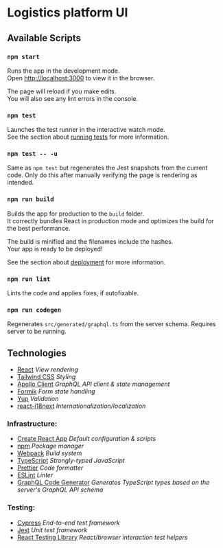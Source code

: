 # Logistics platform UI

## Available Scripts

### `npm start`

Runs the app in the development mode.<br /> Open
[http://localhost:3000](http://localhost:3000) to view it in the browser.

The page will reload if you make edits.<br /> You will also see any lint errors
in the console.

### `npm test`

Launches the test runner in the interactive watch mode.<br /> See the section
about
[running tests](https://facebook.github.io/create-react-app/docs/running-tests)
for more information.

### `npm test -- -u`

Same as `npm test` but regenerates the Jest snapshots from the current code.
Only do this after manually verifying the page is rendering as intended.

### `npm run build`

Builds the app for production to the `build` folder.<br /> It correctly bundles
React in production mode and optimizes the build for the best performance.

The build is minified and the filenames include the hashes.<br /> Your app is
ready to be deployed!

See the section about
[deployment](https://facebook.github.io/create-react-app/docs/deployment) for
more information.

### `npm run lint`

Lints the code and applies fixes, if autofixable.

### `npm run codegen`

Regenerates `src/generated/graphql.ts` from the server schema. Requires server
to be running.

## Technologies

- [React](https://reactjs.org/) _View rendering_
- [Tailwind CSS](https://tailwindcss.com/) _Styling_
- [Apollo Client](https://www.apollographql.com/docs/react/) _GraphQL API client
  & state management_
- [Formik](https://jaredpalmer.com/formik/) _Form state handling_
- [Yup](https://github.com/jquense/yup) _Validation_
- [react-i18next](https://react.i18next.com/)
  _Internationalization/localization_

### Infrastructure:

- [Create React App](https://github.com/facebook/create-react-app) _Default
  configuration & scripts_
- [npm](https://www.npmjs.com/) _Package manager_
- [Webpack](https://webpack.js.org/) _Build system_
- [TypeScript](https://www.typescriptlang.org/) _Strongly-typed JavaScript_
- [Prettier](https://prettier.io/) _Code formatter_
- [ESLint](https://eslint.org/) _Linter_
- [GraphQL Code Generator](https://github.com/dotansimha/graphql-code-generator)
  _Generates TypeScript types based on the server's GraphQL API schema_

### Testing:

- [Cypress](https://www.cypress.io/) _End-to-end test framework_
- [Jest](https://jestjs.io/) _Unit test framework_
- [React Testing Library](https://testing-library.com/docs/react-testing-library/intro)
  _React/browser interaction test helpers_
